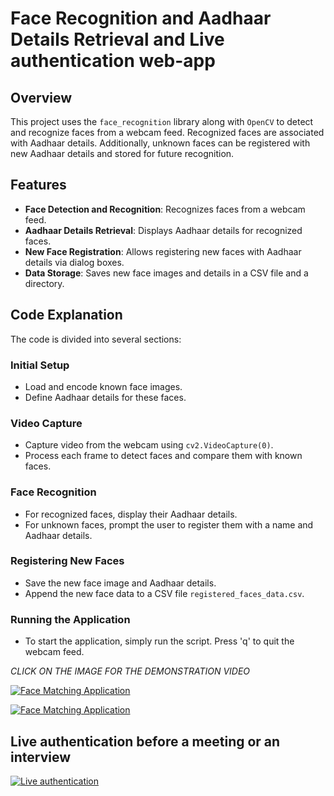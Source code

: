 # Face Recognition and Aadhaar Details Retrieval and Live authentication web-app

## Overview

This project uses the `face_recognition` library along with `OpenCV` to detect and recognize faces from a webcam feed. Recognized faces are associated with Aadhaar details. Additionally, unknown faces can be registered with new Aadhaar details and stored for future recognition.

## Features

- **Face Detection and Recognition**: Recognizes faces from a webcam feed.
- **Aadhaar Details Retrieval**: Displays Aadhaar details for recognized faces.
- **New Face Registration**: Allows registering new faces with Aadhaar details via dialog boxes.
- **Data Storage**: Saves new face images and details in a CSV file and a directory.

## Code Explanation

The code is divided into several sections:

### Initial Setup
- Load and encode known face images.
- Define Aadhaar details for these faces.

### Video Capture
- Capture video from the webcam using `cv2.VideoCapture(0)`.
- Process each frame to detect faces and compare them with known faces.

### Face Recognition
- For recognized faces, display their Aadhaar details.
- For unknown faces, prompt the user to register them with a name and Aadhaar details.

### Registering New Faces
- Save the new face image and Aadhaar details.
- Append the new face data to a CSV file `registered_faces_data.csv`.

### Running the Application
- To start the application, simply run the script. Press 'q' to quit the webcam feed.

    
*CLICK ON THE IMAGE FOR THE DEMONSTRATION VIDEO*


[![Face Matching Application](https://github.com/Nihar1402-iit/Face_recognition/assets/117573996/0a7da330-2ec9-4693-bb7b-440c5a73a7d3)](https://drive.google.com/file/d/1p9C-ESUkLDuE8_9r7vIhqcQEGBo5ERcM/view?usp=sharing)

[![Face Matching Application](https://github.com/Nihar1402-iit/Face_recognition/assets/117573996/b5387574-271f-4d33-97e4-47d3fc89ae85)](https://drive.google.com/file/d/1oddUzS4gmqVqDpWNNEdtbAWj3Wkz_a8y/view?usp=sharing)

## Live authentication before a meeting or an interview 
[![Live authentication](https://github.com/Nihar1402-iit/Face_recognition/assets/117573996/4b515011-2891-41cc-95cd-63d57e851941)](https://drive.google.com/file/d/14XAD6j6DubGr4ZwY2vgGsGhZdzWv26ZV/view?usp=sharing)
